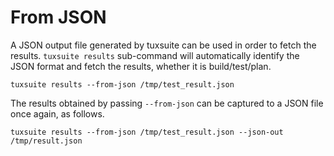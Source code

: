 # From JSON

A JSON output file generated by tuxsuite can be used in order to fetch
the results. `tuxsuite results` sub-command will automatically
identify the JSON format and fetch the results, whether it is
build/test/plan.

```shell
tuxsuite results --from-json /tmp/test_result.json
```

The results obtained by passing `--from-json` can be captured to a
JSON file once again, as follows.

```shell
tuxsuite results --from-json /tmp/test_result.json --json-out /tmp/result.json
```
